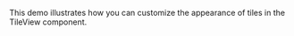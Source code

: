 This demo illustrates how you can customize the appearance of&nbsp;tiles in&nbsp;the TileView component.
<!--split-->